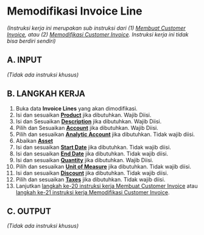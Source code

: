 # Memodifikasi Invoice Line

*(Instruksi kerja ini merupakan sub instruksi dari (1) [Membuat Customer Invoice](./membuat-manual.md), atau (2) [Memodifikasi Customer Invoice](./modifikasi.md). Instruksi kerja ini tidak bisa berdiri sendiri)*

## A. INPUT

*(Tidak ada instruksi khusus)*

## B. LANGKAH KERJA

1. Buka data **Invoice Lines** yang akan dimodifikasi.
2. Isi dan sesuaikan **[Product](./penjelasan.md#field-product)** jika dibutuhkan. Wajib Diisi.
3. Isi dan Sesuaikan **[Description](./penjelasan.md#field-description)** jika dibutuhkan. Wajib Diisi.
4. Pilih dan Sesuaikan **[Account](./penjelasan.md#field-account-line)** jika dibutuhkan. Wajib Diisi.
5. Pilih dan sesuaikan **[Analytic Account](./penjelasan.md#field-aa)** jika dibutuhkan. Tidak wajib diisi.
6. Abaikan **[Asset](./penjelasan.md#field-asset)**
7. Isi dan sesuaikan **[Start Date](./penjelasan.md#field-start-date)** jika dibutuhkan. Tidak wajib diisi.
8. Isi dan sesuaikan **[End Date](./penjelasan.md#field-end-date)** jika dibutuhkan. Tidak wajib diisi.
9. Isi dan sesuaikan **[Quantity](./penjelasan.md#field-qty)** jika dibutuhkan. Wajib Diisi.
10. Pilih dan sesuaikan **[Unit of Measure](./penjelasan.md#field-uom)** jika dibutuhkan. Tidak wajib diisi.
11. Isi dan sesuaikan **[Discount](./penjelasan.md#field-discount)** jika dibutuhkan. Tidak wajib diisi.
12. Pilih dan sesuaikan **[Taxes](./penjelasan.md#field-taxes)** jika dibutuhkan. Tidak wajib diisi.
13. Lanjutkan [langkah ke-20 instruksi kerja Membuat Customer Invoice](./membuat-manual.md#l20) atau [langkah ke-21 instruksi kerja Memodifikasi Customer Invoice](./modifikasi.md#l21).

## C. OUTPUT

*(Tidak ada instruksi khusus)*
